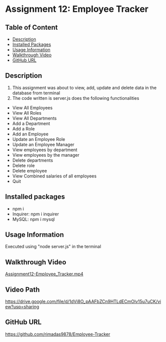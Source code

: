 # Assignment 12: Employee Tracker

## Table of Content
 - [Description](#Description)
 - [Installed Packages](#installed-packages)
 - [Usage Information](#usage-information)
 - [Walkthrough Video](#walkthrough-video)
 - [GitHub URL](#github-url)

## Description
1. This assignment was about to view, add, update and delete data in the database from terminal
2. The code written is server.js does the following functionalities
- View All Employees
- View All Roles
- View All Departments
- Add a Department
- Add a Role
- Add an Employee
- Update an Employee Role
- Update an Employee Manager
- View employees by department
- View employees by the manager
- Delete departments
- Delete role
- Delete employee
- View Combined salaries of all employees
- Quit

## Installed packages
- npm i
- Inquirer: npm i inquirer
- MySQL: npm i mysql


## Usage Information
Executed using "node server.js" in the terminal

## Walkthrough Video
[Assignment12-Employee_Tracker.mp4](Assets/Assignment12-Employee_Tracker.mp4)

## Video Path
https://drive.google.com/file/d/1dVi8O_pAAFbZCn9HTLdECmOlv15u7uCK/view?usp=sharing

## GitHub URL
https://github.com/rimadas9878/Employee-Tracker

